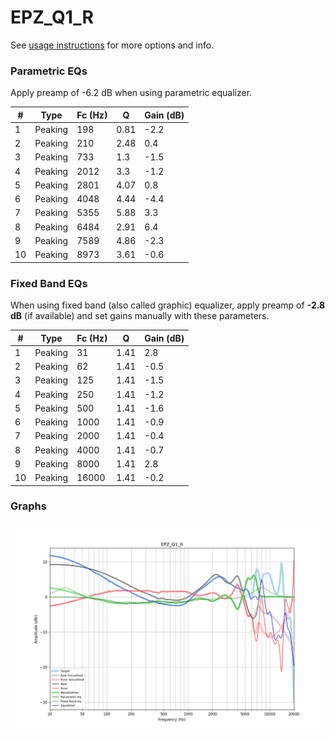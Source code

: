 # EPZ_Q1_R
See [usage instructions](https://github.com/jaakkopasanen/AutoEq#usage) for more options and info.

### Parametric EQs
Apply preamp of -6.2 dB when using parametric equalizer.

|   # | Type    |   Fc (Hz) |    Q |   Gain (dB) |
|-----|---------|-----------|------|-------------|
|   1 | Peaking |       198 | 0.81 |        -2.2 |
|   2 | Peaking |       210 | 2.48 |         0.4 |
|   3 | Peaking |       733 | 1.3  |        -1.5 |
|   4 | Peaking |      2012 | 3.3  |        -1.2 |
|   5 | Peaking |      2801 | 4.07 |         0.8 |
|   6 | Peaking |      4048 | 4.44 |        -4.4 |
|   7 | Peaking |      5355 | 5.88 |         3.3 |
|   8 | Peaking |      6484 | 2.91 |         6.4 |
|   9 | Peaking |      7589 | 4.86 |        -2.3 |
|  10 | Peaking |      8973 | 3.61 |        -0.6 |

### Fixed Band EQs
When using fixed band (also called graphic) equalizer, apply preamp of **-2.8 dB** (if available) and set gains manually with these parameters.

|   # | Type    |   Fc (Hz) |    Q |   Gain (dB) |
|-----|---------|-----------|------|-------------|
|   1 | Peaking |        31 | 1.41 |         2.8 |
|   2 | Peaking |        62 | 1.41 |        -0.5 |
|   3 | Peaking |       125 | 1.41 |        -1.5 |
|   4 | Peaking |       250 | 1.41 |        -1.2 |
|   5 | Peaking |       500 | 1.41 |        -1.6 |
|   6 | Peaking |      1000 | 1.41 |        -0.9 |
|   7 | Peaking |      2000 | 1.41 |        -0.4 |
|   8 | Peaking |      4000 | 1.41 |        -0.7 |
|   9 | Peaking |      8000 | 1.41 |         2.8 |
|  10 | Peaking |     16000 | 1.41 |        -0.2 |

### Graphs
![](./EPZ_Q1_R.png)
